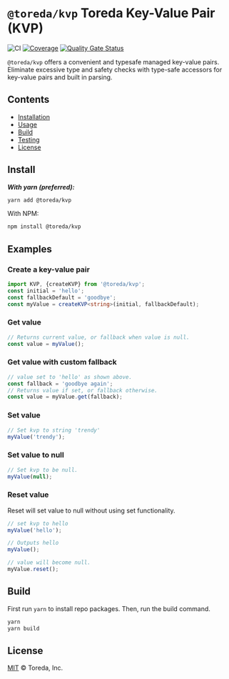 
# `@toreda/kvp` Toreda Key-Value Pair (KVP)

![CI](https://github.com/armorjvs/kvp/workflows/CI/badge.svg?branch=master) [![Coverage](https://sonarcloud.io/api/project_badges/measure?project=armorjs_kvp&metric=coverage)](https://sonarcloud.io/dashboard?id=armorjs_kvp) [![Quality Gate Status](https://sonarcloud.io/api/project_badges/measure?project=armorjs_kvp&metric=alert_status)](https://sonarcloud.io/dashboard?id=armorjs_kvp)

`@toreda/kvp` offers a convenient and typesafe managed key-value pairs. Eliminate excessive type and safety checks with type-safe accessors for key-value pairs and built in parsing.

## Contents

-   [Installation](#Installation)
-   [Usage](#usage)
-   [Build](#build)
-   [Testing](#testing)
-   [License](#license)


## Install

**_With yarn (preferred):_**
```bash
yarn add @toreda/kvp
```

With NPM:
```bash
npm install @toreda/kvp
```
## Examples

### Create a key-value pair
```typescript
import KVP, {createKVP} from '@toreda/kvp';
const initial = 'hello';
const fallbackDefault = 'goodbye';
const myValue = createKVP<string>(initial, fallbackDefault);
```

### Get value
```typescript
// Returns current value, or fallback when value is null.
const value = myValue();
```

### Get value with custom fallback
```typescript
// value set to 'hello' as shown above.
const fallback = 'goodbye again';
// Returns value if set, or fallback otherwise.
const value = myValue.get(fallback);
```

### Set value
```typescript
// Set kvp to string 'trendy'
myValue('trendy');
```

### Set value to null
```typescript
// Set kvp to be null.
myValue(null);
```

### Reset value
Reset will set value to null without using set functionality.
```typescript
// set kvp to hello
myValue('hello');

// Outputs hello
myValue();

// value will become null.
myValue.reset();
```

## Build
First run `yarn` to install repo packages. Then, run the build command.
```bash
yarn
yarn build
```

## License

[MIT](LICENSE) &copy; Toreda, Inc.
